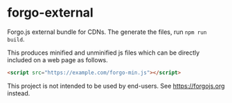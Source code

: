 # forgo-external

Forgo.js external bundle for CDNs. The generate the files, run ```npm run build```.

This produces minified and unminified js files which can be directly included on a web page as follows.

```html
<script src="https://example.com/forgo-min.js"></script>
```

This project is not intended to be used by end-users. See https://forgojs.org instead.


